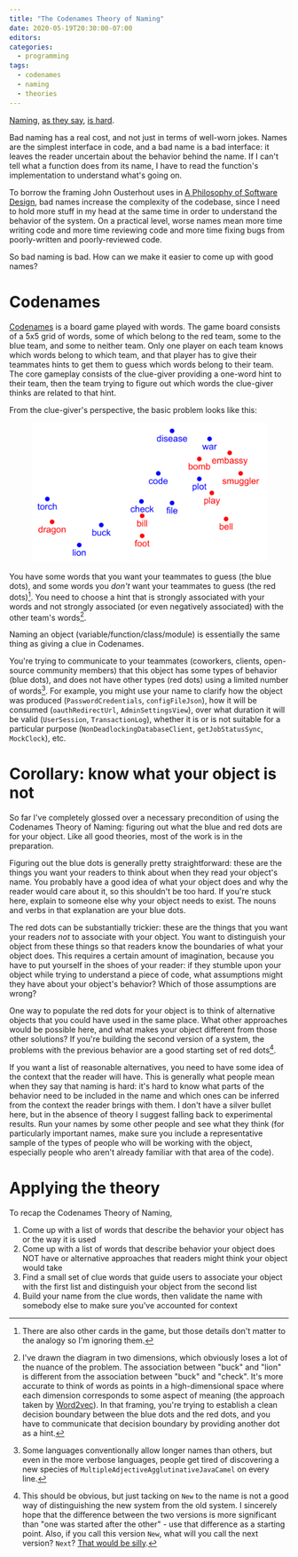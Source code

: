 ```yaml
---
title: "The Codenames Theory of Naming"
date: 2020-05-19T20:30:00-07:00
editors:
categories:
  - programming
tags:
  - codenames
  - naming
  - theories
---
```


[Naming](https://martinfowler.com/bliki/TwoHardThings.html), [as they say](https://twitter.com/codinghorror/status/506010907021828096?lang=en), [is hard](https://xkcd.com/910/).

Bad naming has a real cost, and not just in terms of well-worn jokes. Names are the simplest interface in code, and a bad name is a bad interface: it leaves the reader uncertain about the behavior behind the name. If I can't tell what a function does from its name, I have to read the function's implementation to understand what's going on.

To borrow the framing John Ousterhout uses in [A Philosophy of Software Design](https://www.amazon.com/Philosophy-Software-Design-John-Ousterhout/dp/1732102201), bad names increase the complexity of the codebase, since I need to hold more stuff in my head at the same time in order to understand the behavior of the system. On a practical level, worse names mean more time writing code and more time reviewing code and more time fixing bugs from poorly-written and poorly-reviewed code.

So bad naming is bad. How can we make it easier to come up with good names?

# Codenames

[Codenames](https://en.wikipedia.org/wiki/Codenames_(board_game)) is a board game played with words. The game board consists of a 5x5 grid of words, some of which belong to the red team, some to the blue team, and some to neither team. Only one player on each team knows which words belong to which team, and that player has to give their teammates hints to get them to guess which words belong to their team. The core gameplay consists of the clue-giver providing a one-word hint to their team, then the team trying to figure out which words the clue-giver thinks are related to that hint.

From the clue-giver's perspective, the basic problem looks like this:

<figure>
    <img src="/assets/images/codenames_words.png" alt="alt text html" class="full">
</figure>

You have some words that you want your teammates to guess (the blue dots), and some words you *don't* want your teammates to guess (the red dots)[^other-cards]. You need to choose a hint that is strongly associated with your words and not strongly associated (or even negatively associated) with the other team's words[^higher-dimensional].

Naming an object (variable/function/class/module) is essentially the same thing as giving a clue in Codenames.

You're trying to communicate to your teammates (coworkers, clients, open-source community members) that this object has some types of behavior (blue dots), and does not have other types (red dots) using a limited number of words[^java-camel]. For example, you might use your name to clarify how the object was produced (`PasswordCredentials`, `configFileJson`), how it will be consumed (`oauthRedirectUrl`, `AdminSettingsView`), over what duration it will be valid (`UserSession`, `TransactionLog`), whether it is or is not suitable for a particular purpose (`NonDeadlockingDatabaseClient`, `getJobStatusSync`, `MockClock`), etc.

# Corollary: know what your object is not

So far I've completely glossed over a necessary precondition of using the Codenames Theory of Naming: figuring out what the blue and red dots are for your object. Like all good theories, most of the work is in the preparation.

Figuring out the blue dots is generally pretty straightforward: these are the things you want your readers to think about when they read your object's name. You probably have a good idea of what your object does and why the reader would care about it, so this shouldn't be too hard. If you're stuck here, explain to someone else why your object needs to exist. The nouns and verbs in that explanation are your blue dots.

The red dots can be substantially trickier: these are the things that you want your readers *not* to associate with your object. You want to distinguish your object from these things so that readers know the boundaries of what your object does. This requires a certain amount of imagination, because you have to put yourself in the shoes of your reader: if they stumble upon your object while trying to understand a piece of code, what assumptions might they have about your object's behavior? Which of those assumptions are wrong?

One way to populate the red dots for your object is to think of alternative objects that you could have used in the same place. What other approaches would be possible here, and what makes your object different from those other solutions? If you're building the second version of a system, the problems with the previous behavior are a good starting set of red dots[^no-new-foo].

If you want a list of reasonable alternatives, you need to have some idea of the context that the reader will have. This is generally what people mean when they say that naming is hard: it's hard to know what parts of the behavior need to be included in the name and which ones can be inferred from the context the reader brings with them. I don't have a silver bullet here, but in the absence of theory I suggest falling back to experimental results. Run your names by some other people and see what they think (for particularly important names, make sure you include a representative sample of the types of people who will be working with the object, especially people who aren't already familiar with that area of the code).

# Applying the theory

To recap the Codenames Theory of Naming,

1. Come up with a list of words that describe the behavior your object has or the way it is used
1. Come up with a list of words that describe behavior your object does NOT have or alternative approaches that readers might think your object would take
1. Find a small set of clue words that guide users to associate your object with the first list and distinguish your object from the second list
1. Build your name from the clue words, then validate the name with somebody else to make sure you've accounted for context

[^other-cards]: There are also other cards in the game, but those details don't matter to the analogy so I'm ignoring them.

[^higher-dimensional]: I've drawn the diagram in two dimensions, which obviously loses a lot of the nuance of the problem. The association between "buck" and "lion" is different from the association between "buck" and "check". It's more accurate to think of words as points in a high-dimensional space where each dimension corresponds to some aspect of meaning (the approach taken by [Word2vec](https://en.wikipedia.org/wiki/Word2vec)). In that framing, you're trying to establish a clean decision boundary between the blue dots and the red dots, and you have to communicate that decision boundary by providing another dot as a hint.

[^java-camel]: Some languages conventionally allow longer names than others, but even in the more verbose languages, people get tired of discovering a new species of `MultipleAdjectiveAgglutinativeJavaCamel` on every line.

[^no-new-foo]: This should be obvious, but just tacking on `New` to the name is not a good way of distinguishing the new system from the old system. I sincerely hope that the difference between the two versions is more significant than "one was started after the other" - use that difference as a starting point. Also, if you call this version `New`, what will you call the next version? `Next`? [That would be silly](https://en.wikipedia.org/wiki/Housing_at_the_Massachusetts_Institute_of_Technology#Undergraduate_dorms).

